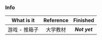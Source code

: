 ### Info 

| What is it | Reference | Finished | 
| :---: | :----: | :---: | 
| 游戏 - 推箱子 | 大学教材 | ***Not yet*** | 